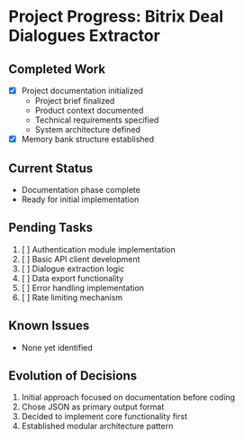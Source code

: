 # Project Progress: Bitrix Deal Dialogues Extractor

## Completed Work
- [x] Project documentation initialized
  - Project brief finalized
  - Product context documented
  - Technical requirements specified
  - System architecture defined
- [x] Memory bank structure established

## Current Status
- Documentation phase complete
- Ready for initial implementation

## Pending Tasks
1. [ ] Authentication module implementation
2. [ ] Basic API client development
3. [ ] Dialogue extraction logic
4. [ ] Data export functionality
5. [ ] Error handling implementation
6. [ ] Rate limiting mechanism

## Known Issues
- None yet identified

## Evolution of Decisions
1. Initial approach focused on documentation before coding
2. Chose JSON as primary output format
3. Decided to implement core functionality first
4. Established modular architecture pattern
